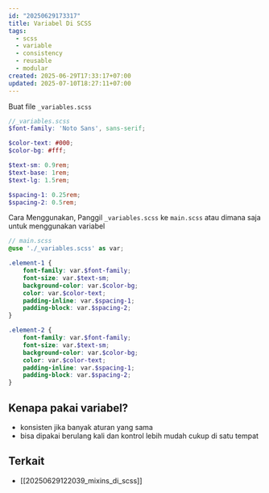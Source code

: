 ```yaml
---
id: "20250629173317"
title: Variabel Di SCSS
tags:
  - scss
  - variable
  - consistency
  - reusable
  - modular
created: 2025-06-29T17:33:17+07:00
updated: 2025-07-10T18:27:11+07:00
---
```


Buat file `_variables.scss`

```scss
//_variables.scss
$font-family: 'Noto Sans', sans-serif;

$color-text: #000;
$color-bg: #fff;

$text-sm: 0.9rem;
$text-base: 1rem;
$text-lg: 1.5rem;

$spacing-1: 0.25rem;
$spacing-2: 0.5rem;
```

Cara Menggunakan, Panggil `_variables.scss` ke `main.scss` atau dimana saja untuk menggunakan variabel

```scss
// main.scss
@use './_variables.scss' as var;

.element-1 {
	font-family: var.$font-family;
	font-size: var.$text-sm;
	background-color: var.$color-bg;
	color: var.$color-text;
	padding-inline: var.$spacing-1;
	padding-block: var.$spacing-2;
}

.element-2 {
	font-family: var.$font-family;
	font-size: var.$text-sm;
	background-color: var.$color-bg;
	color: var.$color-text;
	padding-inline: var.$spacing-1;
	padding-block: var.$spacing-2;
}
```

## Kenapa pakai variabel?

- konsisten jika banyak aturan yang sama
- bisa dipakai berulang kali dan kontrol lebih mudah cukup di satu tempat

## Terkait

- [[20250629122039_mixins_di_scss]]
